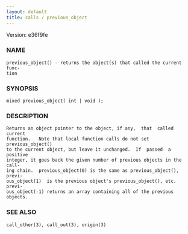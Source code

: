 ```yaml
---
layout: default
title: calls / previous_object
---
```


Version: e36f9fe




### NAME
    previous_object() - returns the object(s) that called the current func‐
    tion


### SYNOPSIS
    mixed previous_object( int | void );


### DESCRIPTION
    Returns an object pointer to the object, if any,  that  called  current
    function.   Note that local function calls do not set previous_object()
    to the current object, but leave it unchanged.  If  passed  a  positive
    integer, it goes back the given number of previous objects in the call‐
    ing chain.  previous_object(0) is the same as previous_object(), previ‐
    ous_object(1)  is the previous object's previous_object(), etc.  previ‐
    ous_object(-1) returns an array containing all of the previous objects.


### SEE ALSO
    call_other(3), call_out(3), origin(3)



